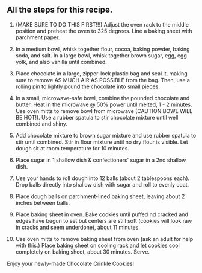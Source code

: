## All the steps for this recipe.

1. (MAKE SURE TO DO THIS FIRST!!!) Adjust the oven rack to the middle position and preheat the oven to 325 degrees. Line a baking sheet with parchment paper.

2. In a medium bowl, whisk together flour, cocoa, baking powder, baking soda, and salt. In a large bowl, whisk together brown sugar, egg, egg yolk, and also vanilla until combined.

3. Place chocolate in a large, zipper-lock plastic bag and seal it, making sure to remove AS MUCH AIR AS POSSIBLE from the bag. Then, use a rolling pin to lightly pound the chocolate into small pieces.

4. In a small, microwave-safe bowl, combine the pounded chocolate and butter. Heat in the microwave @ 50% power until melted, 1 - 2 minutes. Use oven mitts to remove bowl from microwave (CAUTION BOWL WILL BE HOT!). Use a rubber spatula to stir chocolate mixture until well combined and shiny.

5. Add chocolate mixture to brown sugar mixture and use rubber spatula to stir until combined. Stir in flour mixture until no dry flour is visible. Let dough sit at room temperature for 10 minutes.

6. Place sugar in 1 shallow dish & confectioners' sugar in a 2nd shallow dish.

7. Use your hands to roll dough into 12 balls (about 2 tablespoons each). Drop balls directly into shallow dish with sugar and roll to evenly coat.

8. Place dough balls on parchment-lined baking sheet, leaving about 2 inches between balls.

9. Place baking sheet in oven. Bake cookies until puffed nd cracked and edges have begun to set but centers are still soft (cookies will look raw in cracks and seem underdone), about 11 minutes.

10. Use oven mitts to remove baking sheet from oven (ask an adult for help with this.) Place baking sheet on cooling rack and let cookies cool completely on baking sheet, about 30 minutes. Serve.

Enjoy your newly-made Chocolate Crinkle Cookies!
